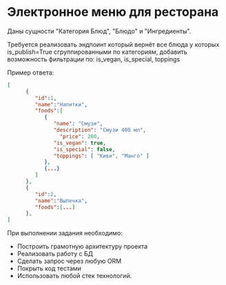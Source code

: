 # Электронное меню для ресторана

Даны сущности "Категория Блюд", "Блюдо" и "Ингредиенты".

Требуется реализовать эндпоинт который вернёт все блюда у которых is_publish=True сгруппированными по категориям, добавить возможность фильтрации по: is_vegan, is_special, toppings

Пример ответа:
```json
[
      {
         "id":1,
         "name":"Напитки",
         "foods":[
            {
               "name": "Смузи",
               "description": "Смузи 400 мл",
	             "price": 200,
               "is_vegan": true,
               "is_special": false,
               "toppings": [ "Киви", "Манго" ]
            },
            {...}
         ]
      },
      {
         "id":2, 
         "name":"Выпечка",
         "foods":[...]
      },
]

```
При выполнении задания необходимо:
- Построить грамотную архитектуру проекта
- Реализовать работу с БД 
- Сделать запрос через любую ORM
- Покрыть код тестами
- Использовать любой стек технологий.
